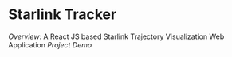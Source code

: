 # Starlink Tracker

*Overview*: A React JS based Starlink Trajectory Visualization Web Application
*Project Demo*
